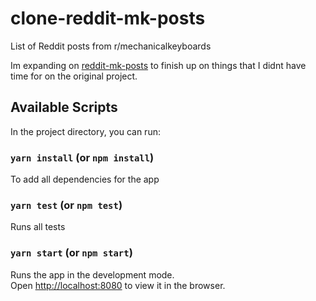 # clone-reddit-mk-posts
List of Reddit posts from r/mechanicalkeyboards

Im expanding on [reddit-mk-posts](https://github.com/travissanon/reddit-mk-posts) to finish up on things that I didnt have time for on the original project.

## Available Scripts

In the project directory, you can run:

### `yarn install` (or `npm install`)

To add all dependencies for the app

### `yarn test` (or `npm test`)

Runs all tests

### `yarn start` (or `npm start`)

Runs the app in the development mode.<br>
Open [http://localhost:8080](http://localhost:8080) to view it in the browser.
